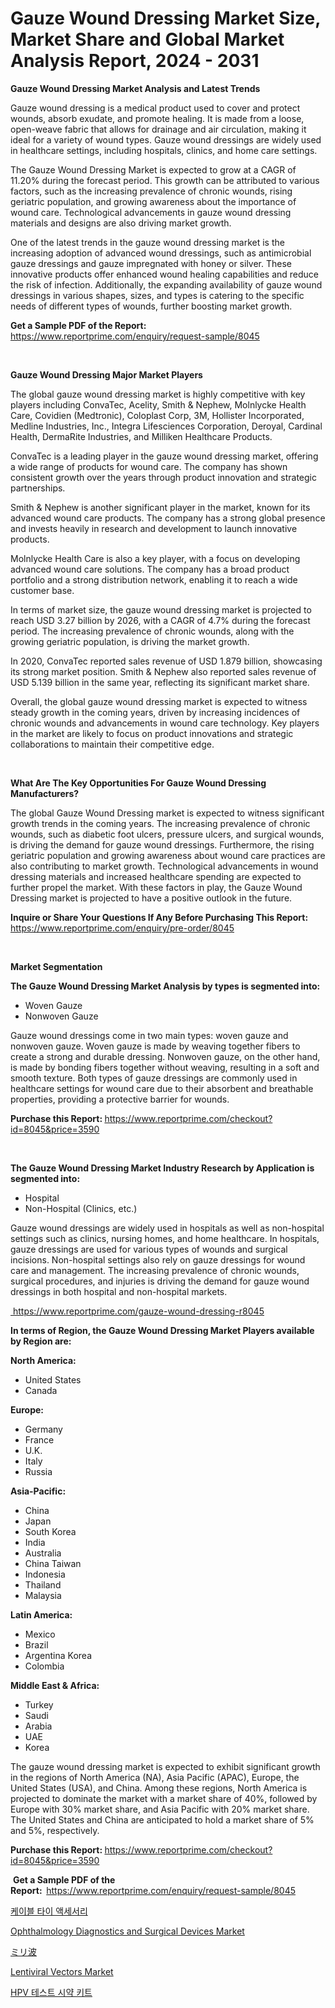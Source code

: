 <p><h1>Gauze Wound Dressing Market Size, Market Share and Global Market Analysis Report, 2024 - 2031</h1></p><p><strong>Gauze Wound Dressing Market Analysis and Latest Trends</strong></p>
<p><p>Gauze wound dressing is a medical product used to cover and protect wounds, absorb exudate, and promote healing. It is made from a loose, open-weave fabric that allows for drainage and air circulation, making it ideal for a variety of wound types. Gauze wound dressings are widely used in healthcare settings, including hospitals, clinics, and home care settings.</p><p>The Gauze Wound Dressing Market is expected to grow at a CAGR of 11.20% during the forecast period. This growth can be attributed to various factors, such as the increasing prevalence of chronic wounds, rising geriatric population, and growing awareness about the importance of wound care. Technological advancements in gauze wound dressing materials and designs are also driving market growth.</p><p>One of the latest trends in the gauze wound dressing market is the increasing adoption of advanced wound dressings, such as antimicrobial gauze dressings and gauze impregnated with honey or silver. These innovative products offer enhanced wound healing capabilities and reduce the risk of infection. Additionally, the expanding availability of gauze wound dressings in various shapes, sizes, and types is catering to the specific needs of different types of wounds, further boosting market growth.</p></p>
<p><strong>Get a Sample PDF of the Report:&nbsp;</strong> <a href="https://www.reportprime.com/enquiry/request-sample/8045">https://www.reportprime.com/enquiry/request-sample/8045</a></p>
<p>&nbsp;</p>
<p><strong>Gauze Wound Dressing Major Market Players</strong></p>
<p><p>The global gauze wound dressing market is highly competitive with key players including ConvaTec, Acelity, Smith & Nephew, Molnlycke Health Care, Covidien (Medtronic), Coloplast Corp, 3M, Hollister Incorporated, Medline Industries, Inc., Integra Lifesciences Corporation, Deroyal, Cardinal Health, DermaRite Industries, and Milliken Healthcare Products.</p><p>ConvaTec is a leading player in the gauze wound dressing market, offering a wide range of products for wound care. The company has shown consistent growth over the years through product innovation and strategic partnerships.</p><p>Smith & Nephew is another significant player in the market, known for its advanced wound care products. The company has a strong global presence and invests heavily in research and development to launch innovative products.</p><p>Molnlycke Health Care is also a key player, with a focus on developing advanced wound care solutions. The company has a broad product portfolio and a strong distribution network, enabling it to reach a wide customer base.</p><p>In terms of market size, the gauze wound dressing market is projected to reach USD 3.27 billion by 2026, with a CAGR of 4.7% during the forecast period. The increasing prevalence of chronic wounds, along with the growing geriatric population, is driving the market growth.</p><p>In 2020, ConvaTec reported sales revenue of USD 1.879 billion, showcasing its strong market position. Smith & Nephew also reported sales revenue of USD 5.139 billion in the same year, reflecting its significant market share.</p><p>Overall, the global gauze wound dressing market is expected to witness steady growth in the coming years, driven by increasing incidences of chronic wounds and advancements in wound care technology. Key players in the market are likely to focus on product innovations and strategic collaborations to maintain their competitive edge.</p></p>
<p>&nbsp;</p>
<p><strong>What Are The Key Opportunities For Gauze Wound Dressing Manufacturers?</strong></p>
<p><p>The global Gauze Wound Dressing market is expected to witness significant growth trends in the coming years. The increasing prevalence of chronic wounds, such as diabetic foot ulcers, pressure ulcers, and surgical wounds, is driving the demand for gauze wound dressings. Furthermore, the rising geriatric population and growing awareness about wound care practices are also contributing to market growth. Technological advancements in wound dressing materials and increased healthcare spending are expected to further propel the market. With these factors in play, the Gauze Wound Dressing market is projected to have a positive outlook in the future.</p></p>
<p><strong>Inquire or Share Your Questions If Any Before Purchasing This Report:</strong> <a href="https://www.reportprime.com/enquiry/pre-order/8045">https://www.reportprime.com/enquiry/pre-order/8045</a></p>
<p>&nbsp;</p>
<p><strong>Market Segmentation</strong></p>
<p><strong>The Gauze Wound Dressing Market Analysis by types is segmented into:</strong></p>
<p><ul><li>Woven Gauze</li><li>Nonwoven Gauze</li></ul></p>
<p><p>Gauze wound dressings come in two main types: woven gauze and nonwoven gauze. Woven gauze is made by weaving together fibers to create a strong and durable dressing. Nonwoven gauze, on the other hand, is made by bonding fibers together without weaving, resulting in a soft and smooth texture. Both types of gauze dressings are commonly used in healthcare settings for wound care due to their absorbent and breathable properties, providing a protective barrier for wounds.</p></p>
<p><strong>Purchase this Report:&nbsp;</strong><a href="https://www.reportprime.com/checkout?id=8045&price=3590">https://www.reportprime.com/checkout?id=8045&price=3590</a></p>
<p>&nbsp;</p>
<p><strong>The Gauze Wound Dressing Market Industry Research by Application is segmented into:</strong></p>
<p><ul><li>Hospital</li><li>Non-Hospital (Clinics, etc.)</li></ul></p>
<p><p>Gauze wound dressings are widely used in hospitals as well as non-hospital settings such as clinics, nursing homes, and home healthcare. In hospitals, gauze dressings are used for various types of wounds and surgical incisions. Non-hospital settings also rely on gauze dressings for wound care and management. The increasing prevalence of chronic wounds, surgical procedures, and injuries is driving the demand for gauze wound dressings in both hospital and non-hospital markets.</p></p>
<p><a href="https://www.reportprime.com/gauze-wound-dressing-r8045">&nbsp;https://www.reportprime.com/gauze-wound-dressing-r8045</a></p>
<p><strong>In terms of Region, the Gauze Wound Dressing Market Players available by Region are:</strong></p>
<p>
    <p> <strong> North America: </strong>
        <ul>
            <li>United States</li>
            <li>Canada</li>
        </ul>
        </p> 
    <p> <strong> Europe: </strong>
        <ul>
            <li>Germany</li>
            <li>France</li>
            <li>U.K.</li>
            <li>Italy</li>
            <li>Russia</li>
        </ul>
        </p> 
    <p> <strong> Asia-Pacific: </strong>
        <ul>
            <li>China</li>
            <li>Japan</li>
            <li>South Korea</li>
            <li>India</li>
            <li>Australia</li>
            <li>China Taiwan</li>
            <li>Indonesia</li>
            <li>Thailand</li>
            <li>Malaysia</li>
        </ul>
        </p> 
    <p> <strong> Latin America: </strong>
        <ul>
            <li>Mexico</li>
            <li>Brazil</li>
            <li>Argentina Korea</li>
            <li>Colombia</li>
        </ul>
        </p> 
    <p> <strong> Middle East & Africa: </strong>
        <ul>
            <li>Turkey</li>
            <li>Saudi</li>
            <li>Arabia</li>
            <li>UAE</li>
            <li>Korea</li>
        </ul>
    </p>
    </p>
<p><p>The gauze wound dressing market is expected to exhibit significant growth in the regions of North America (NA), Asia Pacific (APAC), Europe, the United States (USA), and China. Among these regions, North America is projected to dominate the market with a market share of 40%, followed by Europe with 30% market share, and Asia Pacific with 20% market share. The United States and China are anticipated to hold a market share of 5% and 5%, respectively.</p></p>
<p><strong>Purchase this Report: </strong><a href="https://www.reportprime.com/checkout?id=8045&price=3590">https://www.reportprime.com/checkout?id=8045&price=3590</a></p>
<p>&nbsp;<strong>Get a Sample PDF of the Report:&nbsp;&nbsp;</strong><a href="https://www.reportprime.com/enquiry/request-sample/8045">https://www.reportprime.com/enquiry/request-sample/8045</a></p>
<p><strong></strong></p>
<p><p><a href="https://medium.com/@leigh.tymms/%EC%BC%80%EC%9D%B4%EB%B8%94-%ED%83%80%EC%9D%B4-%EC%95%A1%EC%84%B8%EC%84%9C%EB%A6%AC-%EC%8B%9C%EC%9E%A5-%EA%B7%9C%EB%AA%A8-%EC%A0%90%EC%9C%A0%EC%9C%A8-%EB%B0%8F-%ED%8A%B8%EB%A0%8C%EB%93%9C-%EB%B6%84%EC%84%9D-%EB%B3%B4%EA%B3%A0%EC%84%9C-%EC%A0%9C%ED%92%88%EB%B3%84-%EC%A0%91%EC%B0%A9%EC%8B%9D-%EA%B3%A0%EC%A0%95-%EB%82%98%EC%82%AC-%EA%B3%A0%EC%A0%95-%ED%91%B8%EC%8B%9C-%EB%A7%88%EC%9A%B4%ED%8A%B8-%EA%B3%A0%EC%A0%95-%EB%B0%8F-%EC%84%B8%EA%B7%B8%EB%A8%BC%ED%8A%B8-%EC%98%88%EC%B8%A1-2024-2031-53b228471fec">케이블 타이 액세서리</a></p><p><a href="https://github.com/fkhcgcyl33/Market-Research-Report-List-1/blob/main/ophthalmology-diagnostics-and-surgical-devices-market.md">Ophthalmology Diagnostics and Surgical Devices Market</a></p><p><a href="https://medium.com/@nic.neale/%E3%83%9F%E3%83%AA%E6%B3%A2%E5%B8%82%E5%A0%B4%E8%AA%BF%E6%9F%BB-%E7%94%A3%E6%A5%AD%E9%80%B2%E5%8C%96%E3%81%8A%E3%82%88%E3%81%B32031%E5%B9%B4%E3%81%BE%E3%81%A7%E3%81%AE%E4%BA%88%E6%B8%AC-1d370c2534da">ミリ波</a></p><p><a href="https://github.com/ctanaka235/Market-Research-Report-List-1/blob/main/lentiviral-vectors-market.md">Lentiviral Vectors Market</a></p><p><a href="https://github.com/admichael111/Market-Research-Report-List-1/blob/main/633519682908.md">HPV 테스트 시약 키트</a></p></p>